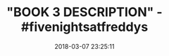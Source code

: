 ---
title: '"BOOK 3 DESCRIPTION" - #fivenightsatfreddys'
name: The Fourth Closet (Five Nights at Freddy's)
date: '2018-03-07 23:25:11'
buy_now: >-
  https://www.amazon.com/Fourth-Closet-Five-Nights-Freddys-ebook/dp/B0756LJTXH?SubscriptionId=AKIAIA5RBQIWQVTCUEUQ&tag=coldcutdeals-20&linkCode=xm2&camp=2025&creative=165953&creativeASIN=B0756LJTXH
description_markdown: |-
  The Fourth Closet (Five Nights at Freddy's)

   
tweet_id_str: '971527208085880832'
price: ''
you_save: ''
asin: B0756LJTXH
image: 'https://images-na.ssl-images-amazon.com/images/I/51rDLDuiSPL.jpg'

---